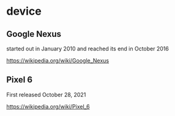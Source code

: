 # device

## Google Nexus

started out in January 2010 and reached its end in October 2016

<https://wikipedia.org/wiki/Google_Nexus>

## Pixel 6

First released	October 28, 2021

<https://wikipedia.org/wiki/Pixel_6>

